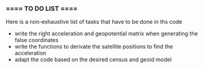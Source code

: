 ### ==== TO DO LIST ====
Here is a non-exhaustive list of tasks that have to be done in ths code
* write the right acceleration and geopotential matrix when generating the false coordinates
* write the functions to derivate the satellite positions to find the acceleration
* adapt the code based on the desired census and geoid model